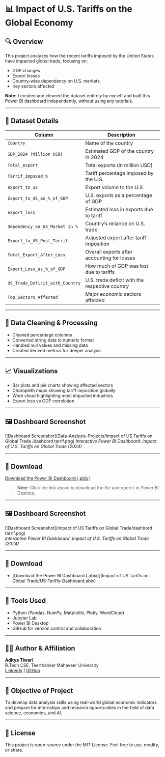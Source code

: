 # 📊 Impact of U.S. Tariffs on the Global Economy

## 🔍 Overview
This project analyzes how the recent tariffs imposed by the United States have impacted global trade, focusing on:

- GDP changes
- Export losses
- Country-wise dependency on U.S. markets
- Key sectors affected

**Note:** I created and cleaned the dataset entirely by myself and built this Power BI dashboard independently, without using any tutorials.

---

## 📁 Dataset Details

| Column | Description |
|--------|-------------|
| `Country` | Name of the country |
| `GDP_2024 (Million USD)` | Estimated GDP of the country in 2024 |
| `Total_export` | Total exports (in million USD) |
| `Tarrif_imposed_%` | Tariff percentage imposed by the U.S. |
| `export_to_us` | Export volume to the U.S. |
| `Export_to_US_as_%_of_GDP` | U.S. exports as a percentage of GDP |
| `export_loss` | Estimated loss in exports due to tariff |
| `Dependency_on_US_Market in %` | Country’s reliance on U.S. trade |
| `Export_to_US_Post_Tarrif` | Adjusted export after tariff imposition |
| `Total_Export_After_Loss` | Overall exports after accounting for losses |
| `Export_Loss_as_%_of_GDP` | How much of GDP was lost due to tariffs |
| `US_Trade_Deficit_with_Country` | U.S. trade deficit with the respective country |
| `Top_Sectors_Affected` | Major economic sectors affected |

---

## 🧹 Data Cleaning & Processing

- Cleaned percentage columns
- Converted string data to numeric format
- Handled null values and missing data
- Created derived metrics for deeper analysis

---

## 📈 Visualizations

- Bar plots and pie charts showing affected sectors
- Choropleth maps showing tariff imposition globally
- Word cloud highlighting most impacted industries
- Export loss vs GDP correlation

---

## 🖼 Dashboard Screenshot



![Dashboard Screenshot](Data-Analysis-Projects/Impact of US Tariffs on Global Trade
/dashbord tarrif.png)
*Interactive Power BI Dashboard: Impact of U.S. Tariffs on Global Trade (2024)*


---

## 💾 Download

[Download the Power BI Dashboard (.pbix)](Impact_of_US_Tariffs/US-Tariffs-Dashboard.pbix)

> **Note:** Click the link above to download the file and open it in Power BI Desktop.

---

## 🖼 Dashboard Screenshot

![Dashboard Screenshot](Impact of US Tariffs on Global Trade/dashbord tarrif.png)  
*Interactive Power BI Dashboard: Impact of U.S. Tariffs on Global Trade (2024)*

---

## 💾 Download

- [Download the Power BI Dashboard (.pbix)](Impact of US Tariffs on Global Trade/US-Tariffs-Dashboard.pbix)

---

## 🔧 Tools Used

- Python (Pandas, NumPy, Matplotlib, Plotly, WordCloud)  
- Jupyter Lab  
- Power BI Desktop  
- GitHub for version control and collaboration

---

## 👨‍🎓 Author & Affiliation

**Aditya Tiwari**  
B.Tech CSE, Teerthanker Mahaveer University  
[LinkedIn](https://www.linkedin.com/in/adityatiwaryman7/) | [GitHub](https://github.com/adityatiwari049)

---

## 📌 Objective of Project

To develop data analysis skills using real-world global economic indicators and prepare for internships and research opportunities in the field of data science, economics, and AI.

---

## 📜 License

This project is open-source under the MIT License. Feel free to use, modify, or share.

